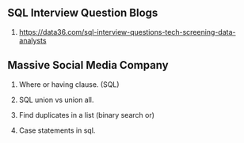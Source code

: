 ## SQL Interview Question Blogs
1. https://data36.com/sql-interview-questions-tech-screening-data-analysts

## Massive Social Media Company
1. Where or having clause. (SQL)

2. SQL union vs union all.

3. Find duplicates in a list (binary search or)

4. Case statements in sql.
